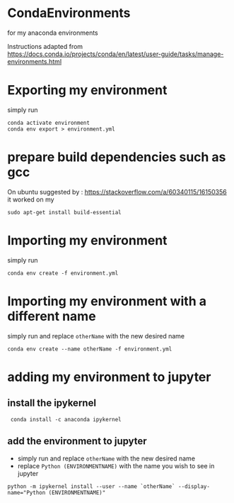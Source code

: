 # CondaEnvironments

for my anaconda environments

Instructions adapted from 
https://docs.conda.io/projects/conda/en/latest/user-guide/tasks/manage-environments.html

# Exporting my environment

simply run 

```
conda activate environment
conda env export > environment.yml
```

# prepare build dependencies such as gcc
On ubuntu
suggested by : https://stackoverflow.com/a/60340115/16150356
it worked on my
``` 
sudo apt-get install build-essential 
```

# Importing my environment

simply run 

```
conda env create -f environment.yml
```
# Importing my environment with a different name
simply run and replace `otherName` with the new desired name
```
conda env create --name otherName -f environment.yml
```

# adding my environment to jupyter

## install the ipykernel

```
 conda install -c anaconda ipykernel
```

## add the environment to jupyter
* simply run and replace `otherName` with the new desired name
* replace `Python (ENVIRONMENTNAME)` with the name you wish to see in jupyter

```
python -m ipykernel install --user --name `otherName` --display-name="Python (ENVIRONMENTNAME)"
```
